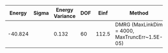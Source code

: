 | Energy  | Sigma | Energy Variance | DOF | Einf  | Method                                        | Reference |
|---------|-------|-----------------|-----|-------|-----------------------------------------------|-----------|
| -40.824 |       | 0.132           | 60  | 112.5 | DMRG (MaxLinkDim = 4000, MaxTruncErr~1.5E-05) | [code](https://github.com/varbench/methods/blob/main/programs/dmrg_itensors_hubbard/rectangular-4x16_64_PO_30_8.jl) |
